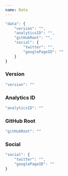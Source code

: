 ```yaml
---
name: Data
---
```


```javascript
"data": {
	"version": "",
	"analyticsID": "",
	"gitHubRoot": "",
	"social": {
		"twitter": "",
		"googlePageID": ""
	}
}
```

### Version

```javascript
"version": ""
```

### Analytics ID

```javascript
"analyticsID": ""
```

### GitHub Root

```javascript
"gitHubRoot": ""
```

### Social

```javascript
"social": {
	"twitter": "",
	"googlePageID": ""
}
```